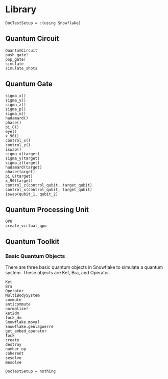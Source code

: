 # Library

```@meta
DocTestSetup = :(using Snowflake)
```


## Quantum Circuit
```@docs
QuantumCircuit
push_gate!
pop_gate!
simulate
simulate_shots
```

## Quantum Gate
```@docs
sigma_x()
sigma_y()
sigma_z()
sigma_p()
sigma_m()
hadamard()
phase()
pi_8()
eye()
x_90()
control_x()
control_z()
iswap()
sigma_x(target)
sigma_y(target)
sigma_z(target)
hadamard(target)
phase(target)
pi_8(target)
x_90(target)
control_z(control_qubit, target_qubit)
control_x(control_qubit, target_qubit)
iswap(qubit_1, qubit_2)
```

## Quantum Processing Unit
```@docs
QPU
create_virtual_qpu
```

## Quantum Toolkit

### Basic Quantum Objects

There are three basic quantum objects in Snowflake to simulate a quantum system. These objects are Ket, Bra, and Operator.

```@docs
Ket
Bra
Operator
MultiBodySystem
commute
anticommute
normalize!
ket2dm
fock_dm
Snowflake.moyal
Snowflake.genlaguerre
get_embed_operator
fock
create
destroy
number_op
coherent
sesolve
mesolve
```

```@meta
DocTestSetup = nothing
```
